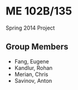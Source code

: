 ME 102B/135
===========
Spring 2014 Project

Group Members
-------------
* Fang, Eugene
* Kandlur, Rohan
* Merian, Chris
* Savinov, Anton
